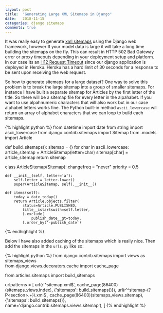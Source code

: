 ```yaml
---
layout: post
title:  "Generating Large XML Sitemaps in Django"
date:   2018-11-15
categories: django sitemaps
comments: true
---
```

It was really easy to generate [xml sitemaps][sitemap] using the Django web framework, however If your model data is large it will take a long time building the sitemaps
on the fly. This can result in HTTP 502 Bad Gateway error or proxy timeouts depending in your deployment setup and platform. In our case its an [H12 Request Timeout][request-timeout]
since our django application is deployed in Heroku. Heroku has a hard limit of 30 seconds for a response to be sent upon receiving the web request.

So how to generate sitemaps for a large dataset? One way to solve this problem is to break the large sitemap into a group of smaller sitemaps.
For instance I have built a separate sitemap for Articles by the first letter of the title. So there will be a sitemap file for every letter in the alpahabet.
If you want to use alpahnumeric characters that will also work but in our case alphabet letters works fine. The Python built-in method `ascii_lowercase`
will return an array of alphabet characters that we can loop to build each sitemaps.

{% highlight python %}
from datetime import date
from string import ascii_lowercase
from django.contrib.sitemaps import Sitemap
from .models import Article

def build_sitemaps():
    sitemap = {}
    for char in ascii_lowercase:
        article_sitemap = ArticleSitemap(letter=char)
        sitemap[char] = article_sitemap
    return sitemap


class ArticleSitemap(Sitemap):
    changefreq = "never"
    priority = 0.5

    def __init__(self, letter='a'):
        self.letter = letter.lower()
        super(ArticleSitemap, self).__init__()

    def items(self):
        today = date.today()
        return Article.objects.filter(
            status=Article.PUBLISHED,
            title__istartswith=self.letter,
            ).exclude(
                publish_date__gt=today,
            ).order_by('-publish_date')
{% endhighlight %}

Below I have also added caching of the sitemaps which is really nice. Then add the sitemaps in the `urls.py` like so:

{% highlight python %}
from django.contrib.sitemaps import views as sitemaps_views                                                                                                          
from django.views.decorators.cache import cache_page 

from articles.sitemaps import build_sitemaps

urlpatterns = [
    url(r'^sitemap\.xml$', cache_page(86400)(sitemaps_views.index), {'sitemaps': build_sitemaps()}),                                                                 
    url(r'^sitemap-(?P<section>.+)\.xml$', cache_page(86400)(sitemaps_views.sitemap), {'sitemaps': build_sitemaps()},                                                
        name='django.contrib.sitemaps.views.sitemap'),
]
{% endhighlight %}

[sitemap]: https://docs.djangoproject.com/en/2.1/ref/contrib/sitemaps/
[request-timeout]: https://devcenter.heroku.com/articles/request-timeout 
